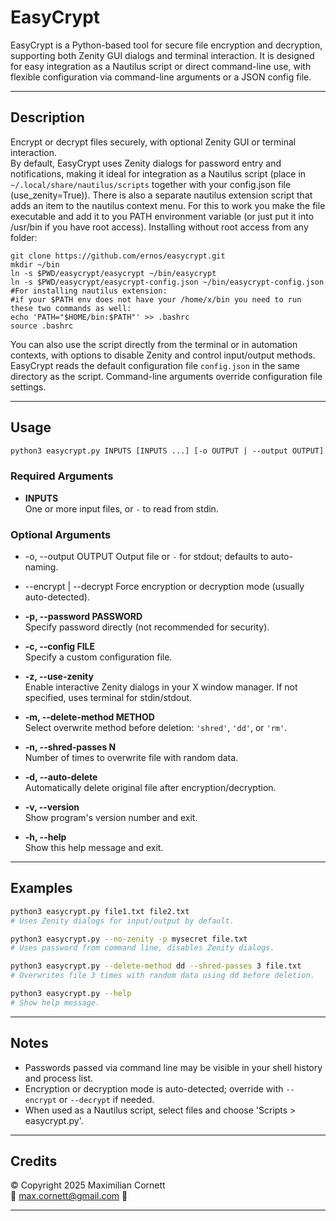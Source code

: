 # EasyCrypt

EasyCrypt is a Python-based tool for secure file encryption and decryption, supporting both Zenity GUI dialogs and terminal interaction. It is designed for easy integration as a Nautilus script or direct command-line use, with flexible configuration via command-line arguments or a JSON config file.

---

## Description

Encrypt or decrypt files securely, with optional Zenity GUI or terminal interaction.  
By default, EasyCrypt uses Zenity dialogs for password entry and notifications, making it ideal for integration as a Nautilus script (place in `~/.local/share/nautilus/scripts` together with your config.json file (use_zenity=True)).
There is also a separate nautilus extension script that adds an item to the nautilus context menu. For this to work you make the file executable and add it to you PATH environment variable (or just put it into /usr/bin if you have root access).
Installing without root access from any folder:
```
git clone https://github.com/ernos/easycrypt.git
mkdir ~/bin
ln -s $PWD/easycrypt/easycrypt ~/bin/easycrypt
ln -s $PWD/easycrypt/easycrypt-config.json ~/bin/easycrypt-config.json
#For installing nautilus extension:
#if your $PATH env does not have your /home/x/bin you need to run these two commands as well:
echo 'PATH="$HOME/bin:$PATH"' >> .bashrc
source .bashrc
```
You can also use the script directly from the terminal or in automation contexts, with options to disable Zenity and control input/output methods.  
EasyCrypt reads the default configuration file `config.json` in the same directory as the script. Command-line arguments override configuration file settings.

---

## Usage

```sh
python3 easycrypt.py INPUTS [INPUTS ...] [-o OUTPUT | --output OUTPUT] [OPTIONS]
```

### Required Arguments

- **INPUTS**  
  One or more input files, or `-` to read from stdin.

### Optional Arguments

- -o, --output OUTPUT       Output file or `-` for stdout; defaults to auto-naming.
- --encrypt | --decrypt     Force encryption or decryption mode (usually auto-detected).

- **-p, --password PASSWORD**  
  Specify password directly (not recommended for security).

- **-c, --config FILE**  
  Specify a custom configuration file.

- **-z, --use-zenity**  
  Enable interactive Zenity dialogs in your X window manager. If not specified, uses terminal for stdin/stdout.

- **-m, --delete-method METHOD**  
  Select overwrite method before deletion: `'shred'`, `'dd'`, or `'rm'`.

- **-n, --shred-passes N**  
  Number of times to overwrite file with random data.

- **-d, --auto-delete**  
  Automatically delete original file after encryption/decryption.

- **-v, --version**  
  Show program's version number and exit.

- **-h, --help**  
  Show this help message and exit.

---

## Examples

```sh
python3 easycrypt.py file1.txt file2.txt
# Uses Zenity dialogs for input/output by default.

python3 easycrypt.py --no-zenity -p mysecret file.txt
# Uses password from command line, disables Zenity dialogs.

python3 easycrypt.py --delete-method dd --shred-passes 3 file.txt
# Overwrites file 3 times with random data using dd before deletion.

python3 easycrypt.py --help
# Show help message.
```

---

## Notes

- Passwords passed via command line may be visible in your shell history and process list.
- Encryption or decryption mode is auto-detected; override with `--encrypt` or `--decrypt` if needed.
- When used as a Nautilus script, select files and choose 'Scripts > easycrypt.py'.

---

## Credits

©️ Copyright 2025 Maximilian Cornett  
📨 max.cornett@gmail.com 📨

---